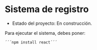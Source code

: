 <h1>Sistema de registro</h1>

- Estado del proyecto: En construcción.

Para ejecutar el sistema, debes poner:

    ´´´npm install react´´´
